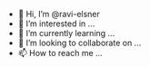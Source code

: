 - 👋 Hi, I’m @ravi-elsner
- 👀 I’m interested in ...
- 🌱 I’m currently learning ...
- 💞️ I’m looking to collaborate on ...
- 📫 How to reach me ...

<!---
ravi-elsner/ravi-elsner is a ✨ special ✨ repository because its `README.md` (this file) appears on your GitHub profile.
You can click the Preview link to take a look at your changes.
--->
